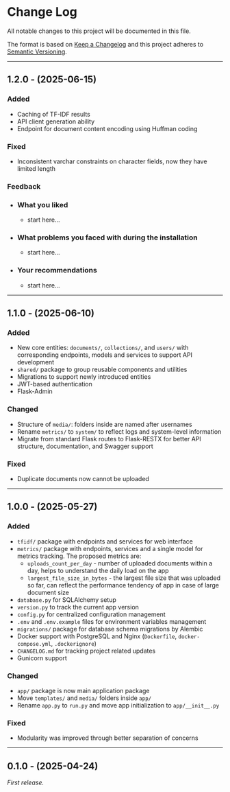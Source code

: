 # Change Log

All notable changes to this project will be documented in this file.

The format is based on [Keep a Changelog](https://keepachangelog.com/en/1.1.0/) and this project adheres to [Semantic Versioning](https://semver.org).

---

## 1.2.0 - (2025-06-15)

### Added
- Caching of TF-IDF results
- API client generation ability
- Endpoint for document content encoding using Huffman coding

### Fixed
- Inconsistent varchar constraints on character fields, now they have limited length

### Feedback
- ### What you liked
  - start here...
  
- ### What problems you faced with during the installation
  - start here...
  
- ### Your recommendations
  - start here...

---

## 1.1.0 - (2025-06-10)

### Added
- New core entities: `documents/`, `collections/`, and `users/` with corresponding endpoints, models and services to support API development
- `shared/` package to group reusable components and utilities
- Migrations to support newly introduced entities
- JWT-based authentication
- Flask-Admin

### Changed
- Structure of `media/`: folders inside are named after usernames
- Rename `metrics/` to `system/` to reflect logs and system-level information
- Migrate from standard Flask routes to Flask-RESTX for better API structure, documentation, and Swagger support

### Fixed
- Duplicate documents now cannot be uploaded

---

## 1.0.0 - (2025-05-27)

### Added
- `tfidf/` package with endpoints and services for web interface
- `metrics/` package with endpoints, services and a single model for metrics tracking. The proposed metrics are:
  - `uploads_count_per_day` - number of uploaded documents within a day, helps to understand the daily load on the app
  - `largest_file_size_in_bytes` - the largest file size that was uploaded so far, can reflect the performance tendency of app in case of large document size
- `database.py` for SQLAlchemy setup 
- `version.py` to track the current app version
- `config.py` for centralized configuration management
- `.env` and `.env.example` files for environment variables management
- `migrations/` package for database schema migrations by Alembic
- Docker support with PostgreSQL and Nginx (`Dockerfile`, `docker-compose.yml`, `.dockerignore`)
- `CHANGELOG.md` for tracking project related updates
- Gunicorn support

### Changed
- `app/` package is now main application package
- Move `templates/` and `media/` folders inside `app/`
- Rename `app.py` to `run.py` and move app initialization to `app/__init__.py`

### Fixed
- Modularity was improved through better separation of concerns

---

## 0.1.0 - (2025-04-24)
_First release._
